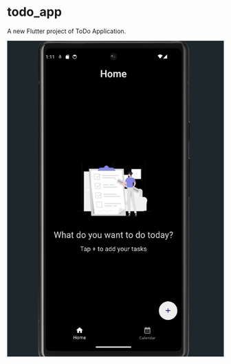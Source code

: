 # todo_app

A new Flutter project of ToDo Application.

![image alt](https://github.com/AzhanAli100/Todo_Application/blob/fc41ed482567b4e216db64d22e06ba75b0c61be1/Screenshot%20(6).png)

